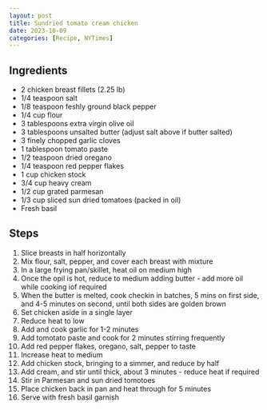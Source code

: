 ```yaml
---
layout: post
title: Sundried tomato cream chicken
date: 2023-10-09
categories: [Recipe, NYTimes]
---
```


## Ingredients

* 2 chicken breast fillets (2.25 lb)
* 1/4 teaspoon salt
* 1/8 teaspoon feshly ground black pepper
* 1/4 cup flour
* 3 tablespoons extra virgin olive oil
* 3 tablespoons unsalted butter (adjust salt above if butter salted)
* 3 finely chopped garlic cloves
* 1 tablespoon tomato paste
* 1/2 teaspoon dried oregano
* 1/4 teaspoon red pepper flakes
* 1 cup chicken stock
* 3/4 cup heavy cream
* 1/2 cup grated parmesan
* 1/3 cup sliced sun dried tomatoes (packed in oil)
* Fresh basil

## Steps

1. Slice breasts in half horizontally
1. Mix flour, salt, pepper, and cover each breast with mixture
1. In a large frying pan/skillet, heat oil on medium high
1. Once the opil is hot, reduce to medium adding butter - add more oil while cooking iof required
1. When the butter is melted, cook checkin in batches, 5 mins on first side, and 4-5 minutes on second, until both sides are golden brown
1. Set chicken aside in a single layer
1. Reduce heat to low
1. Add and cook garlic for 1-2 minutes
1. Add tomotato paste and cook for 2 minutes stirring frequently
1. Add red pepper flakes, oregano, salt, pepper to taste
1. Increase heat to medium
1. Add chicken stock, bringing to a simmer, and reduce by half
1. Add cream, and stir until thick, about 3 minutes - reduce heat if required
1. Stir in Parmesan and sun dried tomotoes
1. Place chicken back in pan and heat through for 5 minutes
1. Serve with fresh basil garnish
